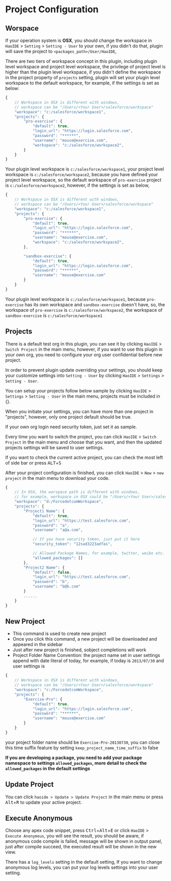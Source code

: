 
# Project Configuration
## Worspace
If your operation system is **OSX**, you should change the workspace in ```HaoIDE``` > ```Setting``` > ```Setting - User``` to your own, if you didn't do that, plugin will save the project to ```<packages_path>/User/HaoIDE```, 

There are two tiers of workspace concept in this plugin, including plugin level workspace and project level workspace, the privilege of project level is higher than the plugin level workspace, if you didn't define the workspace in the project property of ```projects``` setting, plugin will set your plugin level workspace to the default workspace, for example, if the settings is set as below:

```javascript
{
    // Workspace in OSX is different with windows, 
    // workspace can be "/Users/<Your User>/salesforce/workspace"
    "workspace": "c:/salesforce/workspace1",
    "projects": {
        "pro-exercise": {
            "default": true,
            "login_url": "https://login.salesforce.com",
            "password": "******",
            "username": "mouse@exercise.com",
            "workspace": "c:/salesforce/workspace2",
        }
    }
}
```

Your plugin level workspace is ```c:/salesforce/workspace1```, your project level workspace is ```c:/salesforce/workspace2```, because you have defined your project level workspace, so the default workspace of ```pro-exercise``` project is ```c:/salesforce/workspace2```, however, if the settings is set as below,

```javascript
{
    // Workspace in OSX is different with windows, 
    // workspace can be "/Users/<Your User>/salesforce/workspace"
    "workspace": "c:/salesforce/workspace1",
    "projects": {
        "pro-exercise": {
            "default": true,
            "login_url": "https://login.salesforce.com",
            "password": "******",
            "username": "mouse@exercise.com",
            "workspace": "c:/salesforce/workspace2",
        },

        "sandbox-exercise": {
            "default": true,
            "login_url": "https://login.salesforce.com",
            "password": "******",
            "username": "mouse@exercise.com"
        }
    }
}
```

Your plugin level workspace is ```c:/salesforce/workspace1```, because ```pro-exercise``` has its own workspace and ```sandbox-exercise``` doesn't have, so, the workspace of ```pro-exercise``` is ```c:/salesforce/workspace2```, the workspace of ```sandbox-exercise``` is ```c:/salesforce/workspace1```


## Projects
There is a default test org in this plugin, you can see it by clicking ```HaoIDE``` > ```Switch Project``` in the main menu, however, if you want to use this plugin in your own org, you need to configure your org user confidential before new project.

In order to prevent plugin update overriding your settings, you should keep your customize settings into ```Setting - User``` by clicking ```HaoIDE``` > ```Settings``` > ```Setting - User```.

You can setup your projects follow below sample by clicking ```HaoIDE``` > ```Settings``` > ```Setting - User``` in the main menu, projects must be included in {}.

When you initiate your settings, you can have more than one project in "projects", however, only one project default should be true.

If your own org login need security token, just set it as sample.

Every time you want to switch the project, you can click ```HaoIDE``` > ```Switch Project``` in the main menu and choose that you want, and then the updated projects settings will be saved to user settings.

If you want to check the current active project, you can check the most left of side bar or press <kbd>ALT</kbd>+<kbd>S</kbd>

After your project configuration is finished, you can click ```HaoIDE``` > ```New``` > ```new project``` in the main menu to download your code.
```javascript
{
    // In OSX, the worspace path is different with windows,
    // for example, workspace in OSX could be "/Users/<Your User>/salesforce/workspace"
    "workspace": "d:/ForcedotcomWorkspace",
    "projects": {
        "Project1 Name": {
            "default": true,
            "login_url": "https://test.salesforce.com",
            "password": "a",
            "username": "a@a.com",

            // If you have security token, just put it here
            "security_token": "12sad3223adfas",

            // Allowed Package Names, for example, twitter, weibo etc.
            "allowed_packages": []
        },
        "Project2 Name": {
            "default": false,
            "login_url": "https://test.salesforce.com",
            "password": "b",
            "username": "b@b.com"
        }
        ......
    }
}
```


## New Project
+ This command is used to create new project
+ Once you click this command, a new project will be downloaded and appeared in the sidebar
+ Just after new project is finished, sobject completions will work
+ Project Folder Name Convention: the project name set in user settings append with date literal of today, for example,
if today is ```2013/07/30``` and user settings is 

```javascript
{
    // Workspace in OSX is different with windows, 
    // workspace can be "/Users/<Your User>/salesforce/workspace"
    "workspace": "c:/ForcedotcomWorkspace",
    "projects": {
        "Exercise-Pro": {
            "default": true,
            "login_url": "https://login.salesforce.com",
            "password": "******",
            "username": "mouse@exercise.com"
        }
    }
}
```
your project folder name should be ```Exercise-Pro-20130730```, you can close this time suffix feature by setting ```keep_project_name_time_suffix``` to false

**If you are developing a package, you need to add your package namespace to settings ``allowed_packages``, more detail to check the ``allowed_packages`` in the default settings**

## Update Project
You can click ```haoide > Update > Update Project``` in the main menu or press <kbd>Alt</kbd>+<kbd>R</kbd> to update your active project.

## Execute Anonymous
Choose any apex code snippet, press <kbd>Ctrl</kbd>+<kbd>Alt</kbd>+<kbd>E</kbd> or click ```HaoIDE``` > ```Execute Anonymous```, you will see the result, you should be aware, if anonymous code compile is failed, message will be shown in output panel, just after compile succeed, the executed result will be shown in the new view.

There has a ```log_levels``` setting in the default setting, If you want to change anonymous log levels, you can put your log levels settings into your user setting.